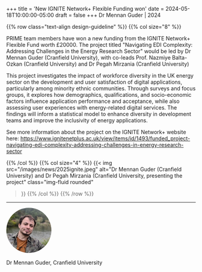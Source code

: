 +++
title = 'New IGNITE Network+ Flexible Funding won'
date = 2024-05-18T10:00:00-05:00
draft = false
+++
Dr Mennan Guder | 2024

{{% row class="text-align design-guideline" %}}
{{% col size="8" %}}

PRIME team members have won a new funding from the IGNITE Network+ Flexible Fund worth £20000. The project titled "Navigating EDI Complexity: Addressing Challenges in the Energy Research Sector" would be led by Dr Mennan Guder (Cranfield University), with co-leads Prof. Nazmiye Balta-Ozkan (Cranfield University) and Dr Pegah Mirzania (Cranfield University)

This project investigates the impact of workforce diversity in the UK energy sector on the development and user satisfaction of digital applications, particularly among minority ethnic communities. Through surveys and focus groups, it explores how demographics, qualifications, and socio-economic factors influence application performance and acceptance, while also assessing user experiences with energy-related digital services. The findings will inform a statistical model to enhance diversity in development teams and improve the inclusivity of energy applications.

See more information about the project on the IGNITE Network+ website here: https://www.ignitenetplus.ac.uk/view/items/id/1493/funded_project-navigating-edi-complexity-addressing-challenges-in-energy-research-sector

{{% /col %}}
{{% col size="4" %}}
{{< img
src="/images/news/2025ignite.jpeg"
alt="Dr Mennan Guder (Cranfield University) and Dr Pegah Mirzania (Cranfield University, presenting the project"
class="img-fluid rounded"
>}}
{{% /col %}}
{{% /row %}}



---

<div class="row" style="margin-bottom:0.5em;">
  <div class="team-image col-lg-2 d-flex align-items-center justify-content-start">
    <img alt="Photo of Dr MG" src="/images/team/mennan-guder.jpg" style="width:120px;height:120px;object-fit:cover;border-radius:50%;">
  </div>
</div>
<div class="row">
  <div class="team-meta col-lg-2 d-flex align-items-center justify-content-start">
    <p class="team-name mb-0" style="text-align:left;width:100%;">Dr Mennan Guder, Cranfield University</p>
  </div>
</div>

